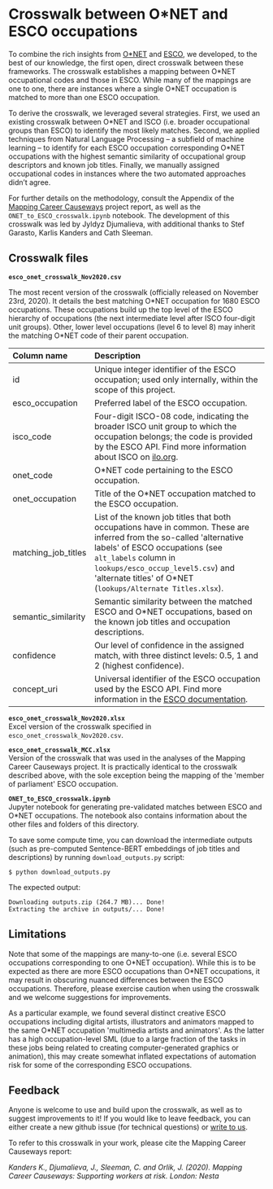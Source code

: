 # Crosswalk between O\*NET and ESCO occupations

To combine the rich insights from [O\*NET](https://www.onetonline.org/) and [ESCO](https://ec.europa.eu/esco), we developed, to the best of our knowledge, the first open, direct crosswalk between these frameworks. The crosswalk establishes a mapping between O\*NET occupational codes and those in ESCO. While many of the mappings are one to one, there are instances where a single O*NET occupation is matched to more than one ESCO occupation.

To derive the crosswalk, we leveraged several strategies. First, we used an existing crosswalk between O\*NET and ISCO (i.e. broader occupational groups than ESCO) to identify the most likely matches. Second, we applied techniques from Natural Language Processing – a subfield of machine learning – to identify for each ESCO occupation corresponding O\*NET occupations with the highest semantic similarity of occupational group descriptors and known job titles. Finally, we manually assigned occupational codes in instances where the two automated approaches didn’t agree.

For further details on the methodology, consult the Appendix of the [Mapping Career Causeways](https://www.nesta.org.uk/project/mapping-career-causeways/) project report, as well as the `ONET_to_ESCO_crosswalk.ipynb` notebook. The development of this crosswalk was led by Jyldyz Djumalieva, with additional thanks to Stef Garasto, Karlis Kanders and Cath Sleeman.

## Crosswalk files

**`esco_onet_crosswalk_Nov2020.csv`**

The most recent version of the crosswalk (officially released on November 23rd, 2020). It details the best matching O\*NET occupation for 1680 ESCO occupations. These occupations build up the top level of the ESCO hierarchy of occupations (the next intermediate level after ISCO four-digit unit groups). Other, lower level occupations (level 6 to level 8) may inherit the matching O\*NET code of their parent occupation.

| Column name   | Description   |  
|:---------------|:---------------|
|id   | Unique integer identifier of the ESCO occupation; used only internally, within the scope of this project. |   
|esco_occupation  | Preferred label of the ESCO occupation.   |   
|isco_code   | Four-digit ISCO-08 code, indicating the broader ISCO unit group to which the occupation belongs; the code is provided by the ESCO API. Find more information about ISCO on [ilo.org](https://www.ilo.org/public/english/bureau/stat/isco/isco08/).    |
|onet_code | O\*NET code pertaining to the ESCO occupation. |
|onet_occupation | Title of the O*NET occupation matched to the ESCO occupation. |
|matching_job_titles| List of the known job titles that both occupations have in common. These are inferred from the so-called 'alternative labels' of ESCO occupations (see `alt_labels` column in `lookups/esco_occup_level5.csv`) and 'alternate titles' of O\*NET (`lookups/Alternate Titles.xlsx`).
|semantic_similarity | Semantic similarity between the matched ESCO and O*NET occupations, based on the known job titles and occupation descriptions.  |
| confidence | Our level of confidence in the assigned match, with three distinct levels: 0.5, 1 and 2 (highest confidence). |
|concept_uri | Universal identifier of the ESCO occupation used by the ESCO API. Find more information in the [ESCO documentation](https://ec.europa.eu/esco/api/doc/esco_api_doc.html#rest-calls-get-conceptschemes-by-uris). |  

**`esco_onet_crosswalk_Nov2020.xlsx`**  
Excel version of the crosswalk specified in `esco_onet_crosswalk_Nov2020.csv`.

**`esco_onet_crosswalk_MCC.xlsx`**  
Version of the crosswalk that was used in the analyses of the Mapping Career Causeways project. It is practically identical to the crosswalk described above, with the sole exception being the mapping of the 'member of parliament' ESCO occupation.

**`ONET_to_ESCO_crosswalk.ipynb`**    
Jupyter notebook for generating pre-validated matches between ESCO and O\*NET occupations. The notebook also contains information about the other files and folders of this directory.

To save some compute time, you can download the intermediate outputs (such as pre-computed Sentence-BERT embeddings of job titles and descriptions) by running `download_outputs.py` script:

```shell
$ python download_outputs.py
```

The expected output:
```
Downloading outputs.zip (264.7 MB)... Done!
Extracting the archive in outputs/... Done!
```

## Limitations

Note that some of the mappings are many-to-one (i.e. several ESCO occupations corresponding to one O\*NET occupation). While this is to be expected as there are more ESCO occupations than O\*NET occupations, it may result in obscuring nuanced differences between the ESCO occupations. Therefore, please exercise caution when using the crosswalk and we welcome suggestions for improvements.

As a particular example, we found several distinct creative ESCO occupations including digital artists, illustrators and animators mapped to the same O\*NET occupation 'multimedia artists and animators'. As the latter has a high occupation-level SML (due to a large fraction of the tasks in these jobs being related to creating computer-generated graphics or animation), this may create somewhat inflated expectations of automation risk for some of the corresponding ESCO occupations.

## Feedback

Anyone is welcome to use and build upon the crosswalk, as well as to suggest improvements to it! If you would like to leave feedback, you can either create a new github issue (for technical questions) or [write to us](mailto:open.jobs@nesta.org.uk).

To refer to this crosswalk in your work, please cite the Mapping Career Causeways report:

*Kanders K., Djumalieva, J., Sleeman, C. and Orlik, J. (2020). Mapping Career Causeways: Supporting workers at risk. London: Nesta*
